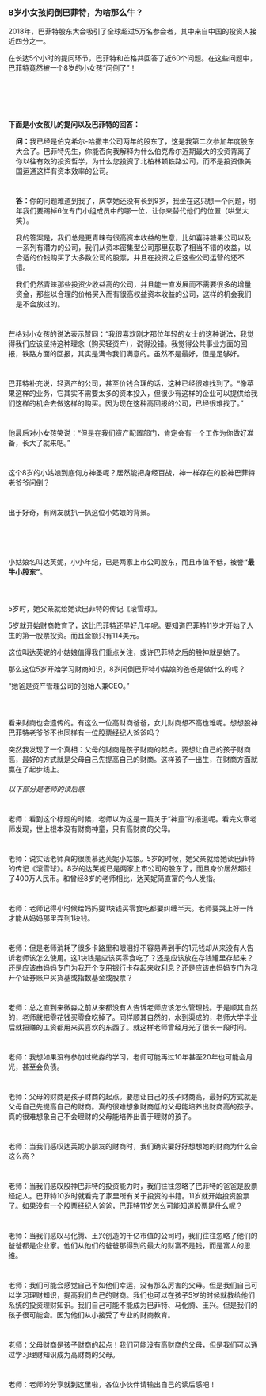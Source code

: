 <div>
	<div><img src="../img/banner.png" alt=""></div>
	<div>
		<h3>8岁小女孩问倒巴菲特，为啥那么牛？ </h3>
		<p>2018年，巴菲特股东大会吸引了全球超过5万名参会者，其中来自中国的投资人接近四分之一。</p>
		<p>在长达5个小时的提问环节，巴菲特和芒格共回答了近60个问题。在这些问题中，巴菲特竟然被一个8岁的小女孩“问倒了”！</p>
		<div style="margin-top: 40px;"> <img src="../img/5.1.png" alt=""></div>
		<div style="margin-top: 40px;"> <img src="../img/5.2.png" alt=""></div>
		<p style="font-weight: bold;">下面是小女孩儿的提问以及巴菲特的回答：</p>
		<p style="padding-left: 15px;"><span style="font-weight: bold;">问：</span>我已经是伯克希尔-哈撒韦公司两年的股东了，这是我第二次参加年度股东大会了。巴菲特先生，你能否向我解释为什么伯克希尔近期最大的投资背离了你以往有效的投资哲学，为什么您投资了北柏林顿铁路公司，而不是投资像美国运通这样有资本效率的公司。</p>
		<p style="margin-top: 40px;padding-left: 15px;"><span style="font-weight: bold;">答：</span>你的问题难道到我了，庆幸她还没有长到9岁，我坐在这只想一个问题，明年我们要踢掉6位专门小组成员中的哪一位，让你来替代他们的位置（哄堂大笑）。</p>
		<p style="padding-left: 15px;">我的答案是，我们总是更青睐有很高资本收益的生意，比如喜诗糖果公司以及一系列有潜力的公司，我们从资本密集型公司那里获取了相当不错的收益，以合适的价钱购买了大多数公司的股票，并且在投资之后这些公司运营的还不错。</p>
		<p style="padding-left: 15px;">我们仍然青睐那些投资少收益高的公司，并且能一直发展而不需要很多的增量资金，那些以合理的价格买入而有很高权益资本收益的公司，这样的机会我们是不会放过的。</p>
		<p style="margin-top: 40px;">芒格对小女孩的说法表示赞同：“我很喜欢刚才那位年轻的女士的这种说法，我觉得我们应该坚持这种理念（购买轻资产），说得没错。我觉得公共事业方面的回报，铁路方面的回报，其实是满令我们满意的。虽然不是最好，但是足够好。</p>
		<p style="margin-top: 40px;">巴菲特补充说，轻资产的公司，甚至价钱合理的话，这种已经很难找到了。“像苹果这样的业务，它其实不需要太多的资本投入，但很少有这样的企业可以提供给我们这样的机会去做这样的购买。因为现在这种高回报的公司，已经很难找了。”</p>
		<p style="margin-top: 40px;">他最后对小女孩笑说：“但是在我们资产配置部门，肯定会有一个工作为你做好准备，长大了就来吧。”</p>
		<p style="margin-top: 40px;">这个8岁的小姑娘到底何方神圣呢？居然能把身经百战，神一样存在的股神巴菲特老爷爷问倒？</p>
		<p style="margin-top: 40px;">出于好奇，有网友就扒一扒这位小姑娘的背景。</p>
		<div style="margin-top: 40px;"><img src="../img/5.3.png" alt=""></div>
		<p style="margin-top: 40px;">小姑娘名叫达芙妮，小小年纪，已是两家上市公司股东，而且市值不低，被誉<span style="font-weight: bold;">“最牛小股东”</span>。</p>
		<div style="margin-top: 40px;"><img src="../img/5.4.png" alt=""></div>
		<p>5岁时，她父亲就给她读巴菲特的传记《滚雪球》。</p>
		<p>5岁就开始财商教育了，这比巴菲特还早好几年呢。要知道巴菲特11岁才开始了人生的第一股票投资。而且金额只有114美元。</p>
		<p>这位叫达芙妮的小姑娘值得我们重点关注，或许巴菲特之后的股神就是她了。</p>
		<p>那么这位5岁开始学习财商知识，8岁问倒巴菲特小姑娘的爸爸是做什么的呢？</p>
		<p>“她爸是资产管理公司的创始人兼CEO。”</p>
		 <div style="margin-top: 40px;"><img src="../img/5.5.png" alt=""></div>
		<p>看来财商也会遗传的。有这么一位高财商爸爸，女儿财商想不高也难呢。想想股神巴菲特老爷爷不也同样有一位股票经纪人爸爸吗？</p>
		<p>突然我发现了一个真相：父母的财商是孩子财商的起点。要想让自己的孩子财商高，最好的方式就是父母自己先提高自己的财商。这样孩子一出生，在财商方面就赢在了起步线上。</p>
	</div>
	<h6>以下部分是老师的读后感</h6>
	<div>
		<p style="margin-top: 40px;">老师：看到这个标题的时候，老师以为这是一篇关于“神童”的报道呢。看完文章老师发现，世上根本没有财商神童，只有高财商的父母。</p>
		<p style="margin-top: 40px;">老师：说实话老师真的很羡慕达芙妮小姑娘。5岁的时候，她父亲就给她读巴菲特的传记《滚雪球》。8岁的达芙妮已是两家上市公司的股东了，而且身价居然超过了400万人民币。和曾经8岁的老师相比，达芙妮简直富的令人发指。</p>
		<p style="margin-top: 40px;">老师：老师记得小时候给妈妈要1块钱买零食吃都要纠缠半天。老师要哭上好一阵才能从妈妈那里弄到1块钱。</p>
		<p style="margin-top: 40px;">老师：但是老师消耗了很多卡路里和眼泪好不容易弄到手的1元钱却从来没有人告诉老师该怎么使用。这1块钱是应该买零食吃了？还是应该放在存钱罐里存起来？还是应该由妈妈专门为我开个专用银行卡存起来收利息？还是应该由妈妈专门为我开个证券账户买货基或指数基金或股票？</p>
		<p style="margin-top: 40px;">老师：总之直到来微淼之前从来都没有人告诉老师应该怎么管理钱。于是顺其自然的，老师就把零花钱买零食吃掉了。同样顺其自然的，水到渠成的，老师大学毕业后就把赚的工资都用来买喜欢的东西了。就这样老师曾经月光了很长一段时间。</p>
		<p style="margin-top: 40px;">老师：我想如果没有参加过微淼的学习，老师可能再过10年甚至20年也可能会月光，甚至会负债。</p>
		<p style="margin-top: 40px;">老师：父母的财商是孩子财商的起点。要想让自己的孩子财商高，最好的方式就是父母自己先提高自己的财商。真的很难想象财商低的父母能培养出财商高的孩子。真的很难想象自己不会理财的父母能培养出善于理财的孩子。</p>
		<p style="margin-top: 40px;">老师：当我们感叹达芙妮小朋友的财商时，我们确实要好好想想她的财商为什么会这么高？</p>
		<p style="margin-top: 40px;">老师：当我们感叹股神巴菲特的投资能力时，我们往往忽略了巴菲特的爸爸是股票经纪人。巴菲特10岁时就看完了家里所有关于投资的书籍。11岁就开始投资股票了。如果没有一个股票经纪人爸爸，巴菲特11岁怎么可能知道股票是什么呢？</p>
		<p style="margin-top: 40px;">老师：当我们感叹马化腾、王兴创造的千亿市值的公司时，我们往往忽略了他们的爸爸都是企业家。他们从他们的爸爸那得到的最大的财富不是钱，而是富人的思维。</p>
		<p style="margin-top: 40px;">老师：我们可能会感觉自己不如他们幸运，没有那么厉害的父母。但是我们自己可以学习理财知识，提高我们自己的财商。我们也可以在孩子5岁的时候就教给他们系统的投资理财知识。我们自己可能不能成为巴菲特、马化腾、王兴。但是我们的孩子很可能会。因为他们从小接受了专业的财商教育。</p>
		<p style="margin-top: 40px;">老师：父母财商是孩子财商的起点！我们可能没有高财商的父母，但是我们可以通过学习理财知识成为高财商的父母。</p>
		<p style="margin-top: 40px;">老师：老师的分享就到这里啦，各位小伙伴请输出自己的读后感吧！</p>
	</div>
</div>